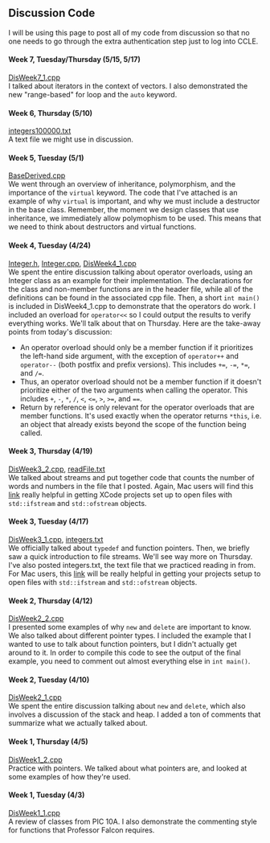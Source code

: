## Discussion Code

I will be using this page to post all of my code from discussion so that no one needs to go through the extra authentication step just to log into CCLE.

#### Week 7, Tuesday/Thursday (5/15, 5/17)
<a href="Code/DisWeek7_1.cpp" download>DisWeek7_1.cpp</a><br>
I talked about iterators in the context of vectors. I also demonstrated the new "range-based" for loop and the `auto` keyword. 

#### Week 6, Thursday (5/10)
<a href="Code/integers100000.txt" download>integers100000.txt</a><br>
A text file we might use in discussion.

#### Week 5, Tuesday (5/1)
<a href="Code/BaseDerived.cpp" download>BaseDerived.cpp</a><br>
We went through an overview of inheritance, polymorphism, and the importance of the `virtual` keyword. The code that I've attached is an example of why `virtual` is important, and why we must include a destructor in the base class. Remember, the moment we design classes that use inheritance, we immediately allow polymophism to be used. This means that we need to think about destructors and virtual functions.

#### Week 4, Tuesday (4/24)
<a href="Code/Integer.h" download>Integer.h</a>, <a href="Code/Integer.cpp" download>Integer.cpp</a>, <a href="Code/DisWeek4_1.cpp" download>DisWeek4_1.cpp</a><br>
We spent the entire discussion talking about operator overloads, using an Integer class as an example for their implementation. The declarations for the class and non-member functions are in the header file, while all of the definitions can be found in the associated cpp file. Then, a short `int main()` is included in DisWeek4_1.cpp to demonstrate that the operators do work. I included an overload for `operator<<` so I could output the results to verify everything works. We'll talk about that on Thursday. Here are the take-away points from today's discussion:
* An operator overload should only be a member function if it prioritizes the left-hand side argument, with the exception of `operator++` and `operator--` (both postfix and prefix versions). This includes `+=`, `-=`, `*=`, and `/=`.
* Thus, an operator overload should not be a member function if it doesn't prioritize either of the two arguments when calling the operator. This includes `+`, `-`, `*`, `/`, `<`, `<=`, `>`, `>=`, and `==`.
* Return by reference is only relevant for the operator overloads that are member functions. It's used exactly when the operator returns `*this`, i.e. an object that already exists beyond the scope of the function being called. 

#### Week 3, Thursday (4/19)
<a href="Code/DisWeek3_2.cpp" download>DisWeek3_2.cpp</a>, <a href="Code/readFile.txt" download>readFile.txt</a><br>
We talked about streams and put together code that counts the number of words and numbers in the file that I posted. Again, Mac users will find this [link](https://stackoverflow.com/questions/23438393/new-to-xcode-cant-open-files-in-c) really helpful in getting XCode projects set up to open files with `std::ifstream` and `std::ofstream` objects.

#### Week 3, Tuesday (4/17)
<a href="Code/DisWeek3_1.cpp" download>DisWeek3_1.cpp</a>, <a href="Code/integers.txt" download>integers.txt</a><br>
We officially talked about `typedef` and function pointers. Then, we briefly saw a quick introduction to file streams. We'll see way more on Thursday. I've also posted integers.txt, the text file that we practiced reading in from. For Mac users, this [link](https://stackoverflow.com/questions/23438393/new-to-xcode-cant-open-files-in-c) will be really helpful in getting your projects setup to open files with `std::ifstream` and `std::ofstream` objects. 

#### Week 2, Thursday (4/12)
<a href="Code/DisWeek2_2.cpp" download>DisWeek2_2.cpp</a><br>
I presented some examples of why `new` and `delete` are important to know. We also talked about different pointer types. I included the example that I wanted to use to talk about function pointers, but I didn't actually get around to it. In order to compile this code to see the output of the final example, you need to comment out almost everything else in `int main()`.

#### Week 2, Tuesday (4/10)
<a href="Code/DisWeek2_1.cpp" download>DisWeek2_1.cpp</a><br>
We spent the entire discussion talking about `new` and `delete`, which also involves a discussion of the stack and heap. I added a ton of comments that summarize what we actually talked about. 

#### Week 1, Thursday (4/5)
<a href="Code/DisWeek1_2.cpp" download>DisWeek1_2.cpp</a><br>
Practice with pointers. We talked about what pointers are, and looked at some examples of how they're used. 

#### Week 1, Tuesday (4/3)
<a href="Code/DisWeek1_1.cpp" download>DisWeek1_1.cpp</a><br>
A review of classes from PIC 10A. I also demonstrate the commenting style for functions that Professor Falcon requires. 

